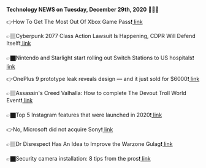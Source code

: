 <b>Technology NEWS on Tuesday, December 29th, 2020</b> 📡📡📡 

👉How To Get The Most Out Of Xbox Game Pass❗️<a href='https://techblock.club/?p=9151'> link</a>

👉🏽Cyberpunk 2077 Class Action Lawsuit Is Happening, CDPR Will Defend Itself❗️<a href='https://techblock.club/?p=9153'> link</a>

👉🏿Nintendo and Starlight start rolling out Switch Stations to US hospitals❗️<a href='https://techblock.club/?p=9155'> link</a>

👉OnePlus 9 prototype leak reveals design — and it just sold for $6000❗️<a href='https://techblock.club/?p=9157'> link</a>

👉🏽Assassin's Creed Valhalla: How to complete The Devout Troll World Event❗️<a href='https://techblock.club/?p=9159'> link</a>

👉🏿Top 5 Instagram features that were launched in 2020❗️<a href='https://techblock.club/?p=9161'> link</a>

👉No, Microsoft did not acquire Sony❗️<a href='https://techblock.club/?p=9163'> link</a>

👉🏽Dr Disrespect Has An Idea to Improve the Warzone Gulag❗️<a href='https://techblock.club/?p=9165'> link</a>

👉🏿Security camera installation: 8 tips from the pros❗️<a href='https://techblock.club/?p=9167'> link</a>

